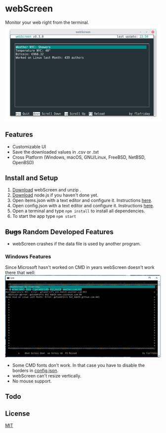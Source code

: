 # webScreen
Monitor your web right from the terminal.
![Screenshot](res/Screenshot.png)


## Features 
* Customizable UI
* Save the downloaded values in .csv or .txt
* Cross Platform (Windows, macOS, GNU/Linux, FreeBSD, NetBSD, OpenBSD)
## Install and Setup
1. [Download](https://github.com/flofriday/webScreen/archive/master.zip "Click to download") webScreen and unzip .
2. [Download](https://nodejs.org/en/download/ "Go to www.nodejs.org") node.js if you haven't done yet.
3. Open items.json with a text editor and configure it. Instructions [here](doc/items-json.md).
4. Open config.json with a text editor and configure it. Instructions [here](doc/config-json.md).
5. Open a terminal and type `npm install` to install all dependencies.
6. To start the app type `npm start`

## ~~Bugs~~ Random Developed Features
* webScreen crashes if the data file is used by another program.



### Windows Features
Since Microsoft hasn't worked on CMD in years webScreen doesn't work there that well:
![Screenshot](res/Windows-Bug.png)
* Some CMD fonts don't work. In that case you have to disable the borders in [config.json](doc/config-json.md).
* webScreen can't resize vertically.
* No mouse support.
## Todo
## License
[MIT](License)